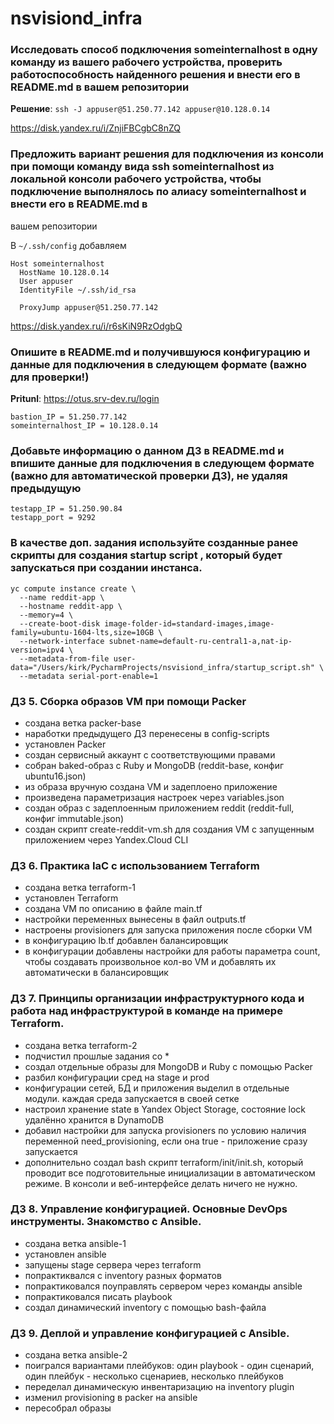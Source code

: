 # nsvisiond_infra

### Исследовать способ подключения someinternalhost в одну команду из вашего рабочего устройства, проверить работоспособность найденного решения и внести его в README.md в вашем репозитории

**Решение**:
``ssh -J appuser@51.250.77.142 appuser@10.128.0.14``

https://disk.yandex.ru/i/ZnjiFBCgbC8nZQ

### Предложить вариант решения для подключения из консоли при помощи команду вида ssh someinternalhost из локальной консоли рабочего устройства, чтобы подключение выполнялось по алиасу someinternalhost и внести его в README.md в
вашем репозитории

В `~/.ssh/config`
добавляем

```
Host someinternalhost
  HostName 10.128.0.14
  User appuser
  IdentityFile ~/.ssh/id_rsa

  ProxyJump appuser@51.250.77.142
  ```

https://disk.yandex.ru/i/r6sKiN9RzOdgbQ

### Опишите в README.md и получившуюся конфигурацию и данные для  подключения в следующем формате (важно для проверки!)

**Pritunl**: https://otus.srv-dev.ru/login


```
bastion_IP = 51.250.77.142
someinternalhost_IP = 10.128.0.14
```

### Добавьте информацию о данном ДЗ в README.md и впишите данные для подключения в следующем формате (важно для автоматической проверки ДЗ), не удаляя предыдущую

```
testapp_IP = 51.250.90.84
testapp_port = 9292
```

### В качестве доп. задания используйте созданные ранее скрипты для создания startup script , который будет запускаться при создании инстанса.

```
yc compute instance create \
  --name reddit-app \
  --hostname reddit-app \
  --memory=4 \
  --create-boot-disk image-folder-id=standard-images,image-family=ubuntu-1604-lts,size=10GB \
  --network-interface subnet-name=default-ru-central1-a,nat-ip-version=ipv4 \
  --metadata-from-file user-data="/Users/kirk/PycharmProjects/nsvisiond_infra/startup_script.sh" \
  --metadata serial-port-enable=1
```
### ДЗ 5. Сборка образов VM при помощи Packer

- создана ветка packer-base
- наработки предыдущего ДЗ перенесены в config-scripts
- установлен Packer
- создан сервисный аккаунт с соответствующими правами
- собран baked-образ с Ruby и MongoDB (reddit-base, конфиг ubuntu16.json)
- из образа вручную создана VM и задеплоено приложение
- произведена параметризация настроек через variables.json
- создан образ с задеплоенным приложением reddit (reddit-full, конфиг immutable.json)
- создан скрипт create-reddit-vm.sh для создания VM с запущенным приложением через Yandex.Cloud CLI

### ДЗ 6. Практика IaC с использованием Terraform

- создана ветка terraform-1
- установлен Terraform
- создана VM по описанию в файле main.tf
- настройки переменных вынесены в файл outputs.tf
- настроены provisioners для запуска приложения после сборки VM
- в конфигурацию lb.tf добавлен балансировщик
- в конфигурации добавлены настройки для работы параметра count, чтобы создавать произвольное кол-во VM и добавлять их автоматически в балансировщик

### ДЗ 7. Принципы организации инфраструктурного кода и работа над инфраструктурой в команде на примере Terraform.

- создана ветка terraform-2
- подчистил прошлые задания со *
- создал отдельные образы для MongoDB и Ruby с помощью Packer
- разбил конфигурации сред на stage и prod
- конфигурации сетей, БД и приложения выделил в отдельные модули. каждая среда запускается в своей сетке
- настроил хранение state в Yandex Object Storage, состояние lock удалённо хранится в DynamoDB
- добавил настройки для запуска provisioners по условию наличия переменной need_provisioning, если она true - приложение сразу запускается
- дополнительно создал bash скрипт terraform/init/init.sh, который проводит все подготовительные инициализации в автоматическом режиме. В консоли и веб-интерфейсе делать ничего не нужно.

### ДЗ 8. Управление конфигурацией. Основные DevOps инструменты. Знакомство с Ansible.

- создана ветка ansible-1
- установлен ansible
- запущены stage сервера через terraform
- попрактиквался с inventory разных форматов
- попрактиковался поуправлять сервером через команды ansible
- попрактиковался писать playbook
- создал динамический inventory с помощью bash-файла

### ДЗ 9. Деплой и управление конфигурацией с Ansible.

- создана ветка ansible-2
- поигрался вариантами плейбуков: один playbook - один сценарий, один плейбук - несколько сценариев, несколько плейбуков
- переделал динамическую инвентаризацию на inventory plugin
- изменил provisioning в packer на ansible
- пересобрал образы
